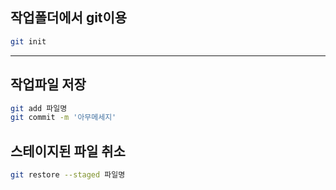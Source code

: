 ## 작업폴더에서 git이용

```bash
git init
```
---


## 작업파일 저장
```bash
git add 파일명
git commit -m '아무메세지'
```

## 스테이지된 파일 취소
```bash
git restore --staged 파일명
```